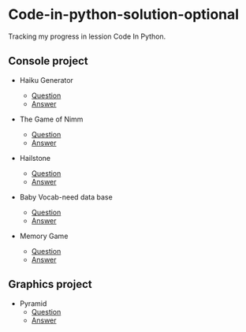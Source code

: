 # Code-in-python-solution-optional
Tracking my progress in lession Code In Python.

## Console project
- Haiku Generator
  - [Question](Question/Haiku_Generator)
  - [Answer](Answer/Haiku_Generator)

- The Game of Nimm
  - [Question](Question/The_Game_of_Nimm)
  - [Answer](Answer/The_Game_of_Nimm)

- Hailstone
  - [Question](Question/Hailstone)
  - [Answer](Answer/Hailstone)

- Baby Vocab-need data base
  - [Question](Question/Baby_Vocab)
  - [Answer](Answer/Baby_Vocab)
 
- Memory Game
  - [Question](Question/Memory_Game)
  - [Answer](Answer/Memory_Game)

 ## Graphics project
- Pyramid
  - [Question](Question/Pyramid)
  - [Answer](Answer/Pyramid)


